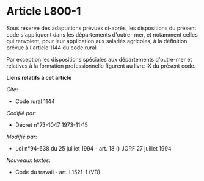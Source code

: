 # Article L800-1

Sous réserve des adaptations prévues ci-après, les dispositions du présent code s'appliquent dans les départements d'outre-
mer, et notamment celles qui renvoient, pour leur application aux salariés agricoles, à la définition prévue à l'article 1144
du code rural.

Par exception les dispositions spéciales aux départements d'outre-mer et relatives à la formation professionnelle figurent au
livre IX du présent code.

**Liens relatifs à cet article**

_Cite_:

  - Code rural 1144

_Codifié par_:

  - Décret n°73-1047 1973-11-15

_Modifié par_:

  - Loi n°94-638 du 25 juillet 1994 - art. 18 () JORF 27 juillet 1994

_Nouveaux textes_:

  - Code du travail - art. L1521-1 (VD)
